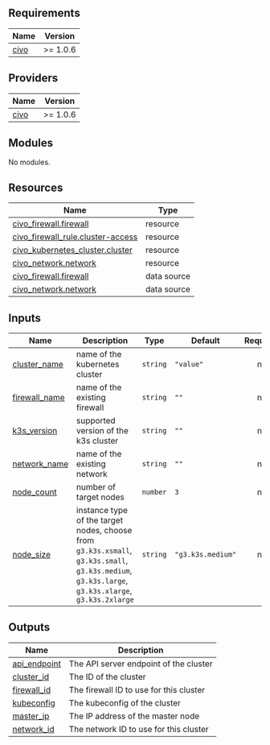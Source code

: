 ## Requirements

| Name | Version |
|------|---------|
| <a name="requirement_civo"></a> [civo](#requirement\_civo) | >= 1.0.6 |

## Providers

| Name | Version |
|------|---------|
| <a name="provider_civo"></a> [civo](#provider\_civo) | >= 1.0.6 |

## Modules

No modules.

## Resources

| Name | Type |
|------|------|
| [civo_firewall.firewall](https://registry.terraform.io/providers/civo/civo/latest/docs/resources/firewall) | resource |
| [civo_firewall_rule.cluster-access](https://registry.terraform.io/providers/civo/civo/latest/docs/resources/firewall_rule) | resource |
| [civo_kubernetes_cluster.cluster](https://registry.terraform.io/providers/civo/civo/latest/docs/resources/kubernetes_cluster) | resource |
| [civo_network.network](https://registry.terraform.io/providers/civo/civo/latest/docs/resources/network) | resource |
| [civo_firewall.firewall](https://registry.terraform.io/providers/civo/civo/latest/docs/data-sources/firewall) | data source |
| [civo_network.network](https://registry.terraform.io/providers/civo/civo/latest/docs/data-sources/network) | data source |

## Inputs

| Name | Description | Type | Default | Required |
|------|-------------|------|---------|:--------:|
| <a name="input_cluster_name"></a> [cluster\_name](#input\_cluster\_name) | name of the kubernetes cluster | `string` | `"value"` | no |
| <a name="input_firewall_name"></a> [firewall\_name](#input\_firewall\_name) | name of the existing firewall | `string` | `""` | no |
| <a name="input_k3s_version"></a> [k3s\_version](#input\_k3s\_version) | supported version of the k3s cluster | `string` | `""` | no |
| <a name="input_network_name"></a> [network\_name](#input\_network\_name) | name of the existing network | `string` | `""` | no |
| <a name="input_node_count"></a> [node\_count](#input\_node\_count) | number of target nodes | `number` | `3` | no |
| <a name="input_node_size"></a> [node\_size](#input\_node\_size) | instance type of the target nodes, choose from `g3.k3s.xsmall`, `g3.k3s.small`, `g3.k3s.medium`, `g3.k3s.large`, `g3.k3s.xlarge`, `g3.k3s.2xlarge` | `string` | `"g3.k3s.medium"` | no |

## Outputs

| Name | Description |
|------|-------------|
| <a name="output_api_endpoint"></a> [api\_endpoint](#output\_api\_endpoint) | The API server endpoint of the cluster |
| <a name="output_cluster_id"></a> [cluster\_id](#output\_cluster\_id) | The ID of the cluster |
| <a name="output_firewall_id"></a> [firewall\_id](#output\_firewall\_id) | The firewall ID to use for this cluster |
| <a name="output_kubeconfig"></a> [kubeconfig](#output\_kubeconfig) | The kubeconfig of the cluster |
| <a name="output_master_ip"></a> [master\_ip](#output\_master\_ip) | The IP address of the master node |
| <a name="output_network_id"></a> [network\_id](#output\_network\_id) | The network ID to use for this cluster |
